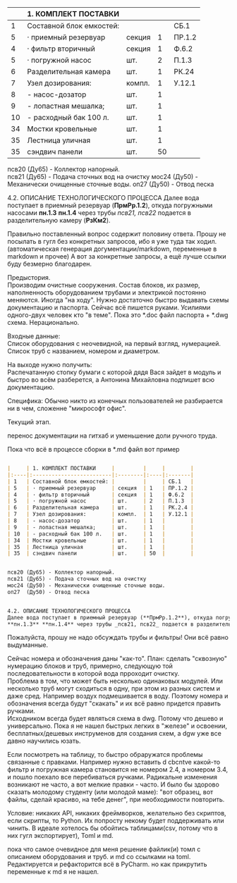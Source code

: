 
|     | 1. КОМПЛЕКТ ПОСТАВКИ     |         |     |        |
|:----|:-------------------------|:--------|:----|:-------|
| 1   | Составной блок емкостей: |         |     | СБ.1   |
| 5   | · приемный резервуар     | секция  | 1   | ПР.1.2 |
| 4   | · фильтр вторичный       | секция  | 1   | Ф.6.2  |
| 5   | · погружной насос        | шт.     | 2   | П.1.3  |
| 6   | Разделительная камера    | шт.     | 1   | РК.24  |
| 7   | Узел дозирования:        | компл.  | 1   | У.12.1 |
| 8   | - насос-дозатор          | шт.     | 1   |        |
| 9   | - лопастная мешалка;     | шт.     | 1   |        |
| 10  | - расходный бак 100 л.   | шт.     | 1   |        |
| 34  | Мостки кровельные        | шт.     | 1   |        |
| 35  | Лестница уличная         | шт.     | 1   |        |
| 35  | сэндвич панели           | шт.     | 50  |        |


псв20 (Ду65) - Коллектор напорный.  
псв21 (Ду65) - Подача сточных вод на очистку
мос24 (Ду50) - Механически очищенные сточные воды.
оп27  (Ду50) - Отвод песка


4.2. ОПИСАНИЕ ТЕХНОЛОГИЧЕСКОГО ПРОЦЕССА
Далее вода поступает в приемный резервуар (**ПрмРр.1.2**), откуда погружными насосами 
**пн.1.3** **пн.1.4** через трубы _псв21, псв22_ подается в разделительную камеру (**РзКм2**).


Правильно поставленный вопрос содержит половину ответа. 
Прошу не посылать в гугл без конкретных запросов, ибо я уже туда так ходил. (автоматическая генерация догументации/markdown, переменные в markdown и прочее)
А вот за конкретные запросы, а ещё лучше ссылки буду безмерно благодарен. 

Предыстория.  
Производим очистные сооружения. Состав блоков, их размер, наполненность оборудованием трубами и электрикой постоянно меняются. Иногда "на ходу". Нужно достаточно быстро выдавать схемы документацию и паспорта. Сейчас всё пишется руками. Усилиями одного-двух человек кто "в теме". Пока это *.doc файл паспорта + *.dwg схема. Нерационально.

Входные данные:  
Список оборудования с неочевидной, на первый взгляд, нумерацией.
Список труб с названием, номером и диаметром.

На выходе нужно получить:  
Распечатанную стопку бумаги с которой дядя Вася зайдет в модуль и быстро во всём разберется, а Антонина Михайловна подпишет всю документацию. 

Специфика: 
Обычно никто из конечных пользователей не разбирается ни в чем, сложенне "микрософт офис".

Текущий этап.

перенос документации на гитхаб и уменьшение доли ручного труда.

Пока что всё в процессе сборки в *.md файл вот пример

``` markdown

|     | 1. КОМПЛЕКТ ПОСТАВКИ     |         |     |        |
|:----|:-------------------------|:--------|:----|:-------|
| 1   | Составной блок емкостей: |         |     | СБ.1   |
| 5   | · приемный резервуар     | секция  | 1   | ПР.1.2 |
| 4   | · фильтр вторичный       | секция  | 1   | Ф.6.2  |
| 5   | · погружной насос        | шт.     | 2   | П.1.3  |
| 6   | Разделительная камера    | шт.     | 1   | РК.2.4 |
| 7   | Узел дозирования:        | компл.  | 1   | У.12.1 |
| 8   | - насос-дозатор          | шт.     | 1   |        |
| 9   | - лопастная мешалка;     | шт.     | 1   |        |
| 10  | - расходный бак 100 л.   | шт.     | 1   |        |
| 34  | Мостки кровельные        | шт.     | 1   |        |
| 35  | Лестница уличная         | шт.     | 1   |        |
| 35  | сэндвич панели           | шт.     | 50  |        |


псв20 (Ду65) - Коллектор напорный.  
псв21 (Ду65) - Подача сточных вод на очистку
мос24 (Ду50) - Механически очищенные сточные воды.
оп27  (Ду50) - Отвод песка


4.2. ОПИСАНИЕ ТЕХНОЛОГИЧЕСКОГО ПРОЦЕССА
Далее вода поступает в приемный резервуар (**ПрмРр.1.2**), откуда погружными насосами 
**пн.1.3** **пн.1.4** через трубы _псв21, псв22_ подается в разделительную камеру (**РзКм2**).

```

Пожалуйста, прошу не надо обсуждать трубы и фильтры! Они всё равно выдуманные.

Сейчас номера и обозначения даны "как-то". План: сделать "сквозную" нумерацию блоков и труб, примерно, следующую той последовательности в которой вода прроходит очистку.  
Проблема в том, что может быть несколько одинаковых модулей. Или несколько труб могут сходиться в одну, при этом из разных систем и даже сред. Например воздух подмешивается в воду. 
Поэтому номера и обозначения всегда будут "скакать" и их всё равно придется править ручками.  
Исходником всегда будет являться схема в dwg. Потому что дешево и универсально. Пока я не нашел быстрых легких в "железе" и  освоении, бесплатных/дешевых инструменов для создания схем, а 
dgw уже все давно научились юзать. 

Если посмотреть на таблицу, то быстро обраружатся проблемы связанные с правками. Например нужно вставить d cbcntve какой-то фильтр и погружная камера становится не номером 2.4, а номером 3.4, и пошло поехало все перебиваться ручками. Радикальне изменения возникают не часто, а вот мелкие правки - часто. И было бы здорово сказать молодому студенту (или молодой маме): "вот образец, вот файлы, сделай красиво, на тебе денег", при необходимости повторить. 

Условие: никаких API, никаких фреймворков, желательно без скриптов, если скрипты, то Python. Их попросту некому будет поддерживать или чинить.
В идеале хотелось бы обойтись таблицами(csv, потому что в них гугл экспортирует), Toml и md. 

пока что самое очевидное для меня решение файлик(и) томл с описанием оборудования и труб. и 
md со ссылками на toml. Редактируется и рефакторится всё в PyCharm. но как прикрутить переменные к md я не нашел. 
